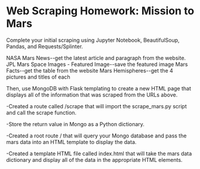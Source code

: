 # Web Scraping Homework: Mission to Mars
Complete your initial scraping using Jupyter Notebook, BeautifulSoup, Pandas, and Requests/Splinter.

NASA Mars News--get the latest article and paragraph from the website.
JPL Mars Space Images - Featured Image--save the featured image
Mars Facts--get the table from the website
Mars Hemispheres--get the 4 pictures and titles of each


Then, use MongoDB with Flask templating to create a new HTML page that displays all of the information that was scraped from the URLs above.

-Created a route called /scrape that will import the scrape_mars.py script and call the scrape function.

-Store the return value in Mongo as a Python dictionary.

-Created a root route / that will query your Mongo database and pass the mars data into an HTML template to display the data.

-Created a template HTML file called index.html that will take the mars data dictionary and display all of the data in the appropriate HTML elements.
